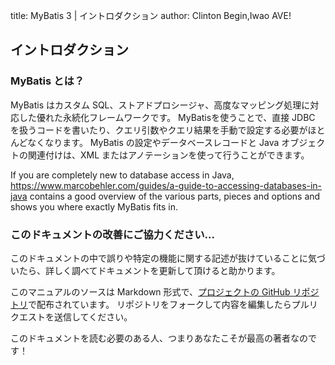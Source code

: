 title: MyBatis 3 | イントロダクション
author: Clinton Begin,Iwao AVE!

## イントロダクション

### MyBatis とは？

MyBatis はカスタム SQL、ストアドプロシージャ、高度なマッピング処理に対応した優れた永続化フレームワークです。 MyBatisを使うことで、直接 JDBC を扱うコードを書いたり、クエリ引数やクエリ結果を手動で設定する必要がほとんどなくなります。 MyBatis の設定やデータベースレコードと Java オブジェクトの関連付けは、XML またはアノテーションを使って行うことができます。

If you are completely new to database access in Java, https://www.marcobehler.com/guides/a-guide-to-accessing-databases-in-java contains a good overview of the various parts, pieces and options and shows you where exactly MyBatis fits in.

### このドキュメントの改善にご協力ください...

このドキュメントの中で誤りや特定の機能に関する記述が抜けていることに気づいたら、詳しく調べてドキュメントを更新して頂けると助かります。

このマニュアルのソースは Markdown 形式で、[プロジェクトの GitHub リポジトリ](https://github.com/mybatis/mybatis-3/tree/master/src/site)で配布されています。
リポジトリをフォークして内容を編集したらプルリクエストを送信してください。

このドキュメントを読む必要のある人、つまりあなたこそが最高の著者なのです！
